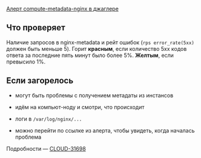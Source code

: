 [Алерт compute-metadata-nginx в джаглере](https://juggler.yandex-team.ru/aggregate_checks/?query=service%3Dcompute-metadata-nginx)

## Что проверяет

Наличие запросов в nginx-metadata и рейт ошибок (`rps error_rate(5xx)` должен быть меньше 5). Горит **красным**, если количество 5хх кодов ответа за последние пять минут было более 5%. **Желтым**, если превысило 1%.

## Если загорелось

- могут быть проблемы с получением метадаты из инстансов

- идём на компьют-ноду и смотри, что происходит

- логи в `/var/log/nginx/...`

- можно перейти по ссылке из алерта, чтобы увидеть, когда началась проблема

Подробности — [CLOUD-31698](https://st.yandex-team.ru/CLOUD-31698)